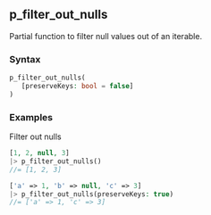 [//]: # (This file is autogenerated)

## p_filter_out_nulls

Partial function to filter null values out of an iterable.

### Syntax
```php
p_filter_out_nulls(
   [preserveKeys: bool = false]
)
```

### Examples
Filter out nulls
```php
[1, 2, null, 3]
|> p_filter_out_nulls()
//= [1, 2, 3]
```
```php
['a' => 1, 'b' => null, 'c' => 3]
|> p_filter_out_nulls(preserveKeys: true)
//= ['a' => 1, 'c' => 3]
```
